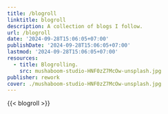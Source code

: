 ```yaml
---
title: /blogroll
linktitle: blogroll
description: A collection of blogs I follow.
url: /blogroll
date: '2024-09-28T15:06:05+07:00'
publishDate: '2024-09-28T15:06:05+07:00'
lastmod: '2024-09-28T15:06:05+07:00'
resources:
  - title: Blogrolling.
    src: mushaboom-studio-HNF0zZ7McOw-unsplash.jpg
publisher: rework
cover: ./mushaboom-studio-HNF0zZ7McOw-unsplash.jpg
---
```


{{< blogroll >}}
